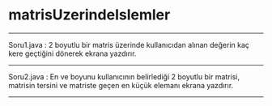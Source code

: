 # matrisUzerindeIslemler

<hr>

Soru1.java : 2 boyutlu bir matris üzerinde kullanıcıdan alınan değerin kaç kere geçtiğini dönerek ekrana yazdırır.

<hr>

Soru2.java : En ve boyunu kullanıcının belirlediği 2 boyutlu bir matrisi, matrisin tersini ve matriste geçen en küçük elemanı ekrana yazdırır.

<hr>
